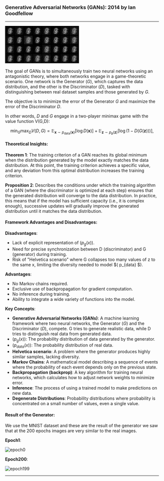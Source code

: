 ### Generative Adversarial Networks (GANs): 2014 by Ian Goodfellow

---
![GAN](gan_fake.gif)

The goal of GANs is to simultaneously train two neural networks using an antagonistic theory, where both networks engage in a game-theoretic scenario. One network is the Generator $(G)$, which captures the data distribution, and the other is the Discriminator $(D)$, tasked with distinguishing between real dataset samples and those generated by $G$. 

The objective is to minimize the error of the Generator $G$ and maximize the error of the Discriminator $D$.

In other words, $D$ and $G$ engage in a two-player minimax game with the value function V(G,D):

$$
\min_{G} \max_{D} V(D, G) = \mathbb{E}_{\boldsymbol{x} \sim p_{\text{data}}(\boldsymbol{x})} [\log D(\boldsymbol{x})] + \mathbb{E}_{\boldsymbol{z} \sim p_{\boldsymbol{z}}(\boldsymbol{z})} [\log(1 - D(G(\boldsymbol{z})))],
$$


#### Theoretical Insights:

**Theorem 1**: The training criterion of a GAN reaches its global minimum when the distribution generated by the model exactly matches the data distribution. At this point, the training criterion achieves a specific value, and any deviation from this optimal distribution increases the training criterion.

**Proposition 2**: Describes the conditions under which the training algorithm of a GAN (where the discriminator is optimized at each step) ensures that the generated distribution will converge to the data distribution. In practice, this means that if the model has sufficient capacity (i.e., it is complex enough), successive updates will gradually improve the generated distribution until it matches the data distribution.


#### Framework Advantages and Disadvantages:

**Disadvantages**:
- Lack of explicit representation of $( p_g(x))$.
- Need for precise synchronization between D (discriminator) and G (generator) during training.
- Risk of "Helvetica scenario" where G collapses too many values of z to the same x, limiting the diversity needed to model $( p_{data} $).

**Advantages**:
- No Markov chains required.
- Exclusive use of backpropagation for gradient computation.
- No inference during training.
- Ability to integrate a wide variety of functions into the model.
  
**Key Concepts**:
- **Generative Adversarial Networks (GANs)**: A machine learning framework where two neural networks, the Generator $(G)$ and the Discriminator $(D)$, compete. G tries to generate realistic data, while D tries to distinguish real data from generated data.
- $( p_g(x))$: The probability distribution of data generated by the generator.
- $( p_{data}(x))$: The probability distribution of real data.
- **Helvetica scenario**: A problem where the generator produces highly similar samples, lacking diversity.
- **Markov Chains**: A mathematical model describing a sequence of events where the probability of each event depends only on the previous state.
- **Backpropagation (backprop)**: A key algorithm for training neural networks, which calculates how to adjust network weights to minimize error.
- **Inference**: The process of using a trained model to make predictions on new data.
- **Degenerate Distributions**: Probability distributions where probability is concentrated on a small number of values, even a single value.

#### Result of the Generator:
We use the MNIST dataset and these are the result of the generator we saw that at the 200 epochs images are very similar to the real images.

**Epoch1**:

<img src="/home/fozame/Documents/articles and books/articles/gan 2014/runs/fake/saves/epoch_1.png" alt="epoch0"></img>


**Epoch200**:

<img src="/home/fozame/Documents/articles and books/articles/gan 2014/runs/fake/saves/epoch_200.png" alt="epoch199"></img>


---
